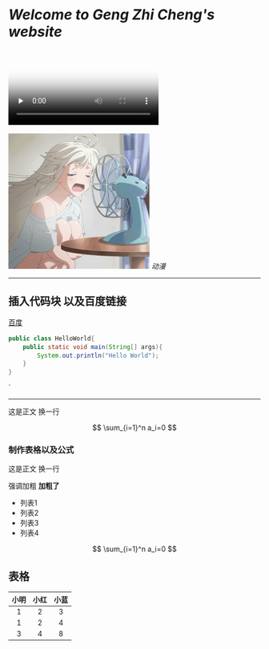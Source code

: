 # *Welcome to Geng Zhi Cheng's website* 

<video id="video" controls="" preload="none" poster="http://media.w3.org/2010/05/sintel/poster.png">
      <source id="mp4" src="http://media.w3.org/2010/05/sintel/trailer.mp4" type="video/mp4">
      <source id="webm" src="http://media.w3.org/2010/05/sintel/trailer.webm" type="video/webm">
      <source id="ogv" src="http://media.w3.org/2010/05/sintel/trailer.ogv" type="video/ogg">
      <p>Your user agent does not support the HTML5 Video element.</p>
    </video>



<!-- 插入图片命令  ctrl+alt+V -->
![](2024-04-18-18-58-37.png)
*动漫*


 <!-- 分割线 -->
 <hr>




## 插入代码块 以及百度链接
<!-- 加入链接 -->
[百度](https://www.baidu.com)

<!-- 插入代码块  设置高亮 指定java代码-->
```java
public class HelloWorld{
    public static void main(String[] args){
        System.out.println("Hello World");
    }
}
```
    
`


 <hr>



这是正文 
换一行


<!-- 插入一段公式 -->
$$
\sum_{i=1}^n a_i=0
$$



### 制作表格以及公式



这是正文 
换一行

强调加粗   **加粗了**




<!-- 列表 -->
- 列表1
- 列表2
- 列表3
-  列表4

<!-- 插入一段公式 -->
$$
\sum_{i=1}^n a_i=0
$$

## 表格

小明|小红|小蓝
:--:|:--:|:--:
|1|2|3
1|2|4
3|4|8












